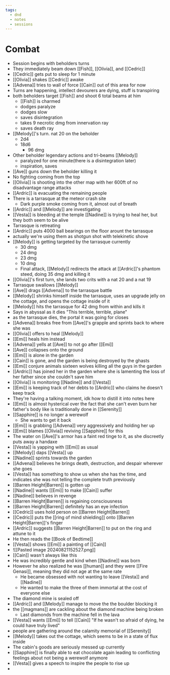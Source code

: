 ```yaml
---
tags:
  - dnd
  - notes
  - sessions
---
```

# Combat
- Session begins with beholders turns
- They immediately beam down [[Fish]], [[Olivia]], and [[Cedric]]
- [[Cedric]] gets put to sleep for 1 minute
- [[Olivia]] shakes [[Cedric]] awake
- [[Advena]] tries to wall of force [[Cain]] out of this area for now
- Turns are happening, intellect devourers are dying, stuff is transpiring
- both beholders target [[Fish]] and shoot 6 total beams at him
	- [[Fish]] is charmed
	- dodges paralyze
	- dodges slow
	- saves disintegration
	- takes 9 necrotic dmg from innervation ray
	- saves death ray
- [[Melody]]'s turn. nat 20 on the beholder
	- 2d4
	- 18d6
		- 96 dmg
- Other beholder legendary actions and tri-beams [[Melody]]
	- paralyzed for one minute(there is a disintegration later)
	- inspiration, saves
- [[Ave]] guns down the beholder killing it
- No fighting coming from the top
- [[Olivia]] is shooting into the other map with her 600ft of no disadvantage range attacks
- [[Ardric]] is evacuating the remaining people
- There is a tarrasque at the meteor crash site
	- Dark purple smoke coming from it, almost out of breath
- [[Ardric]] and [[Melody]] are investigating
- [[Vesta]] is bleeding at the temple [[Nadine]] is trying to heal her, but they both seem to be alive
- Tarrasque is retreating
- [[Ardric]] puts 4000 ball bearings on the floor arount the tarrasque
- actually we're using them as shotgun shot with telekinetic shove
- [[Melody]] is getting targeted by the tarrasque currently
	- 30 dmg
	- 24 dmg
	- 23 dmg
	- 10 dmg
	- Final attack, [[Melody]] redirects the attack at [[Ardric]]'s phantom steed, doing 35 dmg and killing it
- [[Olivia]]'s first turn, she lands two crits with a nat 20 and a nat 19
- Tarrasque swallows [[Melody]]
- [[Ave]] drags [[Advena]] to the tarrasque battle
- [[Melody]] shrinks himself inside the tarrasque, uses an upgrade jelly on the cottage, and opens the cottage inside of it
- [[Melody]] hits the tarrasque for 42 dmg from within and kills it
- Says in abyssal as it dies "This terrible, terrible, plane"
- as the tarrasque dies, the portal it was going for closes
- [[Advena]] breaks free from [[Ave]]'s grapple and sprints back to where she was
- [[Olivia]] offers to heal [[Melody]]
- [[Emi]] heals him instead
- [[Advena]] yells at [[Ave]] to not go after [[Emi]]
- [[Ave]] collapses onto the ground
- [[Emi]] is alone in the garden
- [[Cain]] is gone, and the garden is being destroyed by the ghasts
- [[Emi]] conjure animals sixteen wolves killing all the guys in the garden
- [[Ardric]] has joined her in the garden where she is lamenting the loss of her father since she couldn't save him
- [[Olivia]] is monitoring [[Nadine]] and [[Vesta]]
- [[Emi]] is keeping track of her debts to [[Ardric]] who claims he doesn't keep track
- They're having a talking moment, idk how to distill it into notes here
- [[Emi]] is almost hysterical over the fact that she can't even burn her father's body like is traditionally done in [[Serenity]]
- [[Sapphire]] is no longer a werewolf
	- She wants to get it back
- [[Emi]] is grabbing [[Advena]] very aggressively and holding her up
- [[Emi]] blames [[Olivia]] reviving [[Sapphire]] for this
- The water on [[Ave]]'s armor has a faint red tinge to it, as she discreetly puts away a handaxe
- [[Vesta]] is yapping with [[Emi]] as usual
- [[Melody]] daps [[Vesta]] up
- [[Nadine]] sprints towards the garden
- [[Advena]] believes he brings death, destruction, and despair wherever she goes
- [[Vesta]] has something to show us when she has the time, and indicates she was not telling the complete truth previously
- [[Barren Height|Barren]] is gotten up
- [[Nadine]] wants [[Emi]] to make [[Cain]] suffer
- [[Nadine]] believes in revenge
- [[Barren Height|Barren]] is regaining consciousness
- [[Barren Height|Barren]] definitely has an eye infection
- [[Cedric]] uses hold person on [[Barren Height|Barren]]
- [[Cedric]] puts the [[ring of mind shielding]] onto [[Barren Height|Barren]]'s finger
- [[Ardric]] suggests [[Barren Height|Barren]] to put on the ring and attune to it
- He then reads the [[Book of Bedtime]]
- [[Vesta]] shows [[Emi]] a painting of [[Cain]]
- ![[Pasted image 20240821152527.png]]
- [[Cain]] wasn't always like this
- He was incredibly gentle and kind when [[Nadine]] was born
- However he also realized he was [[human]] and they were [[Fire Genasi]], meaning they did not age at the same rate
	- He became obsessed with not wanting to leave [[Vesta]] and [[Nadine]]
	- He wanted to make the three of them immortal at the cost of everyone else
- The diamond mine is sealed off
- [[Ardric]] and [[Melody]] manage to move the the boulder blocking it
- the [[magmans]] are cackling about the diamond machine being broken
	- Last diamonds from the machine fell in the lava
- [[Vesta]] wants [[Emi]] to tell [[Cain]] "If he wasn't so afraid of dying, he could have truly lived"
- people are gathering around the calamity memorial of [[Serenity]]
- [[Melody]] takes out the cottage, which seems to be in a state of flux inside
- The cabin's goods are seriously messed up currently
- [[Sapphire]] is finally able to eat chocolate again leading to conflicting feelings about not being a werewolf anymore
- [[Vesta]] gives a speech to inspire the people to rise up
- 